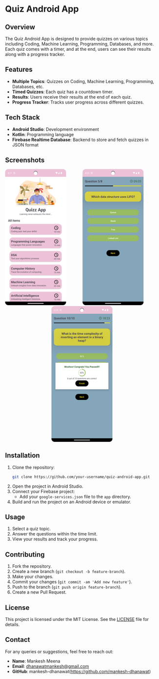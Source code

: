 # Quiz Android App

## Overview
The Quiz Android App is designed to provide quizzes on various topics including Coding, Machine Learning, Programming, Databases, and more. Each quiz comes with a timer, and at the end, users can see their results along with a progress tracker.

## Features
- **Multiple Topics**: Quizzes on Coding, Machine Learning, Programming, Databases, etc.
- **Timed Quizzes**: Each quiz has a countdown timer.
- **Results**: Users receive their results at the end of each quiz.
- **Progress Tracker**: Tracks user progress across different quizzes.

## Tech Stack
- **Android Studio**: Development environment
- **Kotlin**: Programming language
- **Firebase Realtime Database**: Backend to store and fetch quizzes in JSON format

## Screenshots
<p align="center">
  <img src="content/screenshot1.png" alt="Home Screen" width="200" style="margin-right: 50px;"/>
  <img src="content/screenshot2.png" alt="Quiz Screen" width="200" style="margin-right: 50px;"/>
  <img src="content/screenshot3.png" alt="Result Screen" width="200"/>
</p>

## Installation
1. Clone the repository:
    ```bash
    git clone https://github.com/your-username/quiz-android-app.git
    ```
2. Open the project in Android Studio.
3. Connect your Firebase project:
    - Add your `google-services.json` file to the `app` directory.
4. Build and run the project on an Android device or emulator.

## Usage
1. Select a quiz topic.
2. Answer the questions within the time limit.
3. View your results and track your progress.

## Contributing
1. Fork the repository.
2. Create a new branch (`git checkout -b feature-branch`).
3. Make your changes.
4. Commit your changes (`git commit -am 'Add new feature'`).
5. Push to the branch (`git push origin feature-branch`).
6. Create a new Pull Request.

## License
This project is licensed under the MIT License. See the [LICENSE](LICENSE) file for details.

## Contact
For any queries or suggestions, feel free to reach out:
- **Name**: Mankesh Meena
- **Email**: dhanawatmankesh@gmail.com
- **GitHub**: mankesh-dhanawat(https://github.com/mankesh-dhanawat)
